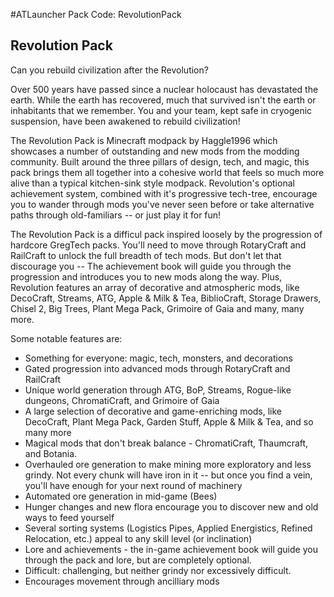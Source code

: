 #ATLauncher Pack Code: RevolutionPack

## Revolution Pack

Can you rebuild civilization after the Revolution?

Over 500 years have passed since a nuclear holocaust has devastated the earth. While the earth has recovered, much that survived isn't the earth or inhabitants that we remember. You and your team, kept safe in cryogenic suspension, have been awakened to rebuild civilization!

The Revolution Pack is Minecraft modpack by Haggle1996 which showcases a number of outstanding and new mods from the modding community. Built around the three pillars of design, tech, and magic, this pack brings them all together into a cohesive world that feels so much more alive than a typical kitchen-sink style modpack. Revolution's optional achievement system, combined with it's progressive tech-tree, encourage you to wander through mods you've never seen before or take alternative paths through old-familiars -- or just play it for fun! 

The Revolution Pack is a difficul pack inspired loosely by the progression of hardcore GregTech packs. You'll need to move through RotaryCraft and RailCraft to unlock the full breadth of tech mods. But don't let that discourage you -- The achievement book will guide you through the progression and introduces you to new mods along the way. Plus, Revolution features an array of decorative and atmospheric mods, like DecoCraft, Streams, ATG, Apple & Milk & Tea, BiblioCraft, Storage Drawers, Chisel 2, Big Trees, Plant Mega Pack, Grimoire of Gaia and many, many more. 

Some notable features are:
- Something for everyone: magic, tech, monsters, and decorations
- Gated progression into advanced mods through RotaryCraft and RailCraft
- Unique world generation through ATG, BoP, Streams, Rogue-like dungeons, ChromatiCraft, and Grimoire of Gaia
- A large selection of decorative and game-enriching mods, like DecoCraft, Plant Mega Pack, Garden Stuff, Apple & Milk & Tea, and so many more
- Magical mods that don't break balance - ChromatiCraft, Thaumcraft, and Botania.
- Overhauled ore generation to make mining more exploratory and less grindy. Not every chunk will have iron in it -- but once you find a vein, you'll have enough for your next round of machinery
- Automated ore generation in mid-game (Bees)
- Hunger changes and new flora encourage you to discover new and old ways to feed yourself
- Several sorting systems (Logistics Pipes, Applied Energistics, Refined Relocation, etc.) appeal to any skill level (or inclination)
- Lore and achievements - the in-game achievement book will guide you through the pack and lore, but are completely optional.
- Difficult: challenging, but neither grindy nor excessively difficult. 
- Encourages movement through ancilliary mods
